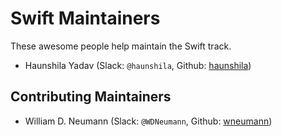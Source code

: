 # Swift Maintainers

These awesome people help maintain the Swift track.

<!-- ## Senior Maintainers

TODO: add senior maintainers -->

- Haunshila Yadav (Slack: `@haunshila`, Github: [haunshila](https://github.com/haunshila))

## Contributing Maintainers

- William D. Neumann (Slack: `@WDNeumann`, Github: [wneumann](https://github.com/wneumann))
